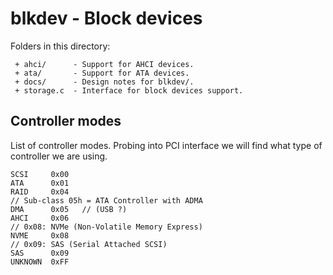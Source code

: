 # blkdev - Block devices

Folders in this directory:

```
 + ahci/      - Support for AHCI devices.
 + ata/       - Support for ATA devices.
 + docs/      - Design notes for blkdev/.
 + storage.c  - Interface for block devices support.
```

## Controller modes 

List of controller modes. Probing into PCI interface we will find what type of controller we are using.

```
SCSI     0x00
ATA      0x01
RAID     0x04
// Sub-class 05h = ATA Controller with ADMA
DMA      0x05   // (USB ?)
AHCI     0x06
// 0x08: NVMe (Non-Volatile Memory Express)
NVME     0x08
// 0x09: SAS (Serial Attached SCSI)
SAS      0x09
UNKNOWN  0xFF

```
